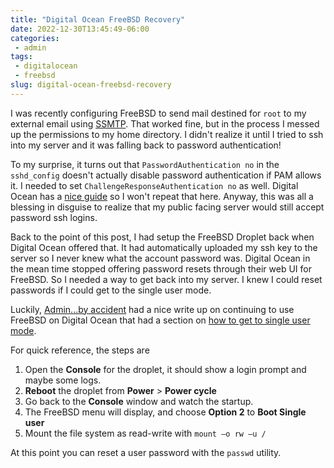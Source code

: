 ```yaml
---
title: "Digital Ocean FreeBSD Recovery"
date: 2022-12-30T13:45:49-06:00
categories:
 - admin
tags:
 - digitalocean
 - freebsd
slug: digital-ocean-freebsd-recovery
---
```


I was recently configuring FreeBSD to send mail destined for `root` to my external email 
using [SSMTP](https://www.freebsd.org/cgi/man.cgi?query=ssmtp&sektion=8&manpath=freebsd-release-ports).
That worked fine, but in the process I messed up the permissions to my home directory. I didn't 
realize it until I tried to ssh into my server and it was falling back to password authentication!

To my surprise, it turns out that `PasswordAuthentication no` in the `sshd_config` doesn't actually disable
password authentication if PAM allows it.  I needed to set `ChallengeResponseAuthentication no` as well.
Digital Ocean has a [nice guide](https://www.digitalocean.com/community/tutorials/how-to-configure-ssh-key-based-authentication-on-a-freebsd-server) so I won't repeat that here.
Anyway, this was all a blessing in disguise to realize that my public facing server would still
accept password ssh logins.

Back to the point of this post, I had setup the FreeBSD Droplet back when Digital Ocean offered
that. It had automatically uploaded my ssh key to the server so I never knew what the account password
was.  Digital Ocean in the mean time stopped offering password resets through their web UI for FreeBSD.
So I needed a way to get back into my server.  I knew I could reset passwords if I could get to the
single user mode.

Luckily, [Admin...by accident](https://www.adminbyaccident.com/) had a nice write up on continuing
to use FreeBSD on Digital Ocean that had a section on [how to get to single user mode](https://www.adminbyaccident.com/freebsd/how-to-upload-a-freebsd-custom-image-on-digitalocean/).

For quick reference, the steps are

1. Open the **Console** for the droplet, it should show a login prompt and maybe some logs.
1. **Reboot** the droplet from **Power** > **Power cycle**
1. Go back to the **Console** window and watch the startup.
1. The FreeBSD menu will display, and choose **Option 2** to **Boot Single user**
1. Mount the file system as read-write with `mount –o rw –u /`

At this point you can reset a user password with the `passwd` utility.
